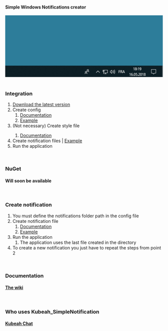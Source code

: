 <h4>Simple Windows Notifications creator</h4>
<center><img src="https://raw.githubusercontent.com/CrBast/Kubeah_SimpleNotification/master/files/introduction.gif"></center>
<br>
<h3>Integration</h3>
<ol> 
  <li><a href="https://github.com/CrBast/Kubeah_SimpleNotification/releases">Download the latest version</a></li> 
  <li>Create config
    <ol>
      <li><a href="#Documentation">Documentation</a></li>
      <li><a href="https://github.com/CrBast/Kubeah_SimpleNotification/blob/master/NotificationApp.conf">Example</a></li>
    </ol>
  </li> 
  <li>(Not necessary) Create style file</li>
  <ol>
      <li><a href="#Documentation">Documentation</a></li>
    </ol>
  <li>Create notification files | <a href="https://github.com/CrBast/Kubeah_SimpleNotification/blob/master/notification_sample.xml">Example</a></li>
  <li>Run the application</li>
</ol>
<br>
<h3>NuGet</h3>
<h4>Will soon be available</h4>
<br>
<h3>Create notification</h3>
<ol> 
  <li>You must define the notifications folder path in the config file</li>
  <li>Create notification file
  <ol>
      <li><a href="#Documentation">Documentation</a></li>
      <li><a href="https://github.com/CrBast/Kubeah_SimpleNotification/blob/master/notification_sample.xml">Example</a></li>
    </ol>
  </li>
  <li>Run the application
  <ol>
      <li>The application uses the last file created in the directory</li>
    </ol>
  </li>
  <li>To create a new notification you just have to repeat the steps from point 2</li>
</ol>
<br>
<h3 id="Documentation">Documentation</h3>
<h4><a href="https://github.com/CrBast/Kubeah_SimpleNotification/wiki">The wiki</a></h4>
<br>
<h3>Who uses Kubeah_SimpleNotification</h3>
<h4><a href="https://github.com/CrBast/KubeahChat">Kubeah Chat</a></h4>
